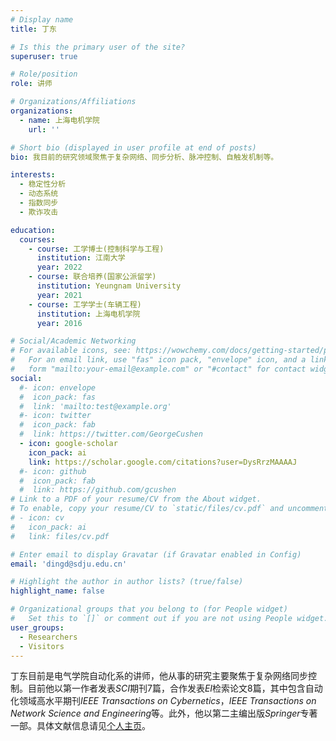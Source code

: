 ```yaml
---
# Display name
title: 丁东

# Is this the primary user of the site?
superuser: true

# Role/position
role: 讲师

# Organizations/Affiliations
organizations:
  - name: 上海电机学院
    url: ''

# Short bio (displayed in user profile at end of posts)
bio: 我目前的研究领域聚焦于复杂网络、同步分析、脉冲控制、自触发机制等。

interests:
  - 稳定性分析
  - 动态系统
  - 指数同步
  - 欺诈攻击

education:
  courses:
    - course: 工学博士(控制科学与工程)
      institution: 江南大学
      year: 2022
    - course: 联合培养(国家公派留学)
      institution: Yeungnam University
      year: 2021
    - course: 工学学士(车辆工程)
      institution: 上海电机学院
      year: 2016

# Social/Academic Networking
# For available icons, see: https://wowchemy.com/docs/getting-started/page-builder/#icons
#   For an email link, use "fas" icon pack, "envelope" icon, and a link in the
#   form "mailto:your-email@example.com" or "#contact" for contact widget.
social:
  #- icon: envelope
  #  icon_pack: fas
  #  link: 'mailto:test@example.org'
  #- icon: twitter
  #  icon_pack: fab
  #  link: https://twitter.com/GeorgeCushen
  - icon: google-scholar
    icon_pack: ai
    link: https://scholar.google.com/citations?user=DysRrzMAAAAJ
  #- icon: github
  #  icon_pack: fab
  #  link: https://github.com/gcushen
# Link to a PDF of your resume/CV from the About widget.
# To enable, copy your resume/CV to `static/files/cv.pdf` and uncomment the lines below.
# - icon: cv
#   icon_pack: ai
#   link: files/cv.pdf

# Enter email to display Gravatar (if Gravatar enabled in Config)
email: 'dingd@sdju.edu.cn'

# Highlight the author in author lists? (true/false)
highlight_name: false

# Organizational groups that you belong to (for People widget)
#   Set this to `[]` or comment out if you are not using People widget.
user_groups:
  - Researchers
  - Visitors
---
```


丁东目前是电气学院自动化系的讲师，他从事的研究主要聚焦于复杂网络同步控制。目前他以第一作者发表*SCI*期刊7篇，合作发表*EI*检索论文8篇，其中包含自动化领域高水平期刊*IEEE Transactions on Cybernetics*，*IEEE Transactions on Network Science and Engineering*等。此外，他以第二主编出版*Springer*专著一部。具体文献信息请见[个人主页](https://wudidingdong.github.io)。